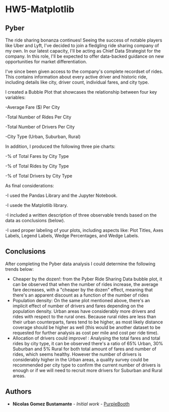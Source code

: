 # HW5-Matplotlib
## Pyber 

The ride sharing bonanza continues! Seeing the success of notable players like Uber and Lyft, I've decided to join a fledgling ride sharing company of my own. In our latest capacity, I'll be acting as Chief Data Strategist for the company. In this role, I'll be expected to offer data-backed guidance on new opportunities for market differentiation.

I've since been given access to the company's complete recordset of rides. This contains information about every active driver and historic ride, including details like city, driver count, individual fares, and city type.

I created a Bubble Plot that showcases the relationship between four key variables:

-Average Fare ($) Per City

-Total Number of Rides Per City

-Total Number of Drivers Per City

-City Type (Urban, Suburban, Rural)


In addition, I produced the following three pie charts:

-% of Total Fares by City Type

-% of Total Rides by City Type

-% of Total Drivers by City Type


As final considerations:

-I used the Pandas Library and the Jupyter Notebook.

-I usede the Matplotlib library.

-I included a written description of three observable trends based on the data as conclusions (below).

-I used proper labeling of your plots, including aspects like: Plot Titles, Axes Labels, Legend Labels, Wedge Percentages, and Wedge Labels.


## Conclusions

After completing the Pyber data analysis I could determine the following trends below:

- Cheaper by the dozen!: from the Pyber Ride Sharing Data bubble plot, it can be observed that when the number of rides increase, the average fare decreases, with a "cheaper by the dozen" effect, meaning that there's an apparent discount as a function of the number of rides
- Population density: On the same plot mentioned above, there's an implicit effect of number of drivers and fares depending on the population density. Urban areas have considerably more drivers and rides with respect to the rural ones. Because rural rides are less than their urban counterparts, fares tend to be higher, as most likely distance coverage should be higher as well (this would be another dataset to be requested for further analysis as cost per mile and cost per ride time).
- Allocation of drivers could improve! : Analysing the total fares and total rides by city type, it can be observed there's a ratio of 65% Urban, 30% Suburban and 5% Rural for both total amount of fares and number of rides, which seems healthy. However the number of drivers is considerably higher in the Urban areas, a quality survey could be recommended per city type to confirm the current number of drivers is enough or if we will need to recruit more drivers for Suburban and Rural areas.


## Authors

* **Nicolas Gomez Bustamante** - *Initial work* - [PurpleBooth](https://github.com/nbg1)

